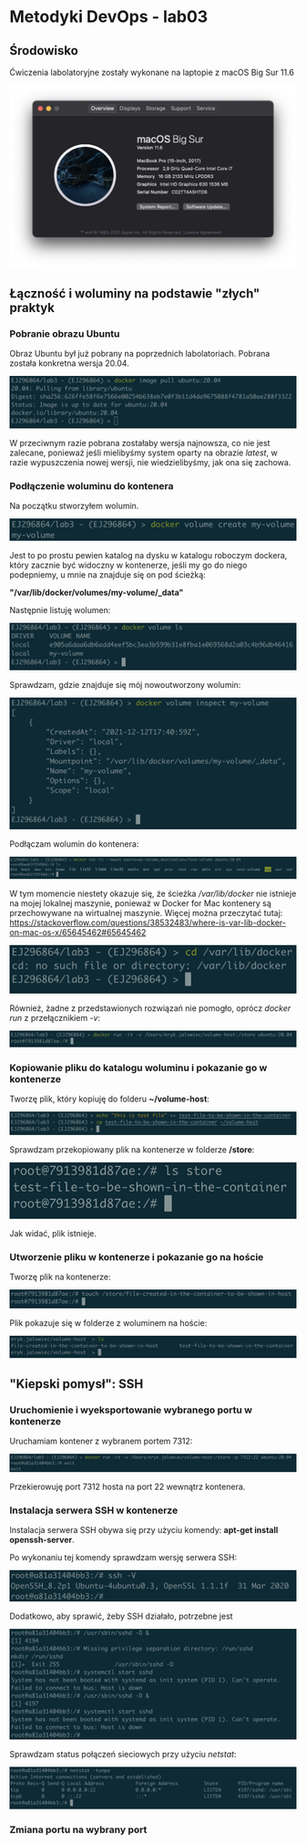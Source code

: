 # Metodyki DevOps - lab03

## Środowisko

Ćwiczenia labolatoryjne zostały wykonane na laptopie z macOS Big Sur 11.6

![Zdjęcie środowiska](../lab1/screenshots/macos-big-siur.png)

## Łączność i woluminy na podstawie "złych" praktyk

### Pobranie obrazu Ubuntu

Obraz Ubuntu był już pobrany na poprzednich labolatoriach. Pobrana została konkretna wersja 20.04.

![Pobranie obrazu Ubuntu](screenshots/1.pobranie-obrazu-ubuntu.png)

W przeciwnym razie pobrana zostałaby wersja najnowsza, co nie jest zalecane, ponieważ jeśli mielibyśmy system oparty na obrazie *latest*, w razie wypuszczenia nowej wersji, nie wiedzielibyśmy, jak ona się zachowa.

### Podłączenie woluminu do kontenera

Na początku stworzyłem wolumin. 

![Utworzenie woluminu](screenshots/2.tworzenie-woluminu.png)

Jest to po prostu pewien katalog na dysku w katalogu roboczym dockera, który zacznie być widoczny w kontenerze, jeśli my go do niego podepniemy, u mnie na znajduje się on pod ścieżką:

**"/var/lib/docker/volumes/my-volume/_data"**

Następnie listuję wolumen:

![Listowanie woluminu](screenshots/2.1.wylistowanie-woluminow.png)

Sprawdzam, gdzie znajduje się mój nowoutworzony wolumin:

![Inspekcja woluminu](screenshots/2.0.1.inspekcja-woluminu.png)

Podłączam wolumin do kontenera:

![Podłączenie woluminu do kontenera](screenshots/2.2.podlaczenie-woluminu-do-kontenera.png)

W tym momencie niestety okazuje się, że ścieżka */var/lib/docker* nie istnieje na mojej lokalnej maszynie, ponieważ w Docker for Mac kontenery są przechowywane na wirtualnej maszynie.
Więcej można przeczytać tutaj: https://stackoverflow.com/questions/38532483/where-is-var-lib-docker-on-mac-os-x/65645462#65645462

![Nieprawidłowa ścieżka](screenshots/2.4.nieprawdilowy-path.png)

Również, żadne z przedstawionych rozwiązań nie pomogło, oprócz *docker run* z przełącznikiem *-v*:

![Podłączenie woluminu do kontenera cd](screenshots/2.3.podlaczenie-woluminu-2.png)

### Kopiowanie pliku do katalogu woluminu i pokazanie go w kontenerze

Tworzę plik, który kopiuję do folderu **~/volume-host**:

![Kopiowanie do katalogu woluminu](screenshots/3.kopiowanie-do-katalogu-woluminu.png)

Sprawdzam przekopiowany plik na kontenerze w folderze **/store**:

![Sprawdzenie przekopiowanego pliku](screenshots/3.1.sprawdzenie-przekopiowanego-pliku.png)

Jak widać, plik istnieje.

### Utworzenie pliku w kontenerze i pokazanie go na hoście

Tworzę plik na kontenerze:

![Utworzenie pliku na kontenerze](screenshots/4.utworzenie-pliku-na-kontenerze.png)

Plik pokazuje się w folderze z woluminem na hoście:

![Sprawdzenie pliku na hoście](screenshots/4.1.sprawdzenie-pliku-na-hoscie.png)

## "Kiepski pomysł": SSH

### Uruchomienie i wyeksportowanie wybranego portu w kontenerze

Uruchamiam kontener z wybranem portem 7312:

![Uruchomienie kontenera z wybranym portem](screenshots/5.uruchomienie-kontenera-z-wybranym-portem.png)

Przekierowuję port 7312 hosta na port 22 wewnątrz kontenera. 

### Instalacja serwera SSH w kontenerze

Instalacja serwera SSH obywa się przy użyciu komendy: **apt-get install openssh-server**.

Po wykonaniu tej komendy sprawdzam wersję serwera SSH:

![Sprawdzenie wersji SSH](screenshots/6.sprawdzenie-wersji-ssh.png)

Dodatkowo, aby sprawić, żeby SSH działało, potrzebne jest 

![Dokonfigurowanie SSH](screenshots/6.2.dokonfigurowanie-ssh-2.png)

Sprawdzam status połączeń sieciowych przy użyciu *netstat*:

![netstat -tunpa](screenshots/6.3.netstat-tunpa.png)

### Zmiana portu na wybrany port

